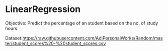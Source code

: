 # LinearRegression
Objective: Predict the percentage of an student based on the no. of study hours.

Dataset:https://raw.githubusercontent.com/AdiPersonalWorks/Random/master/student_scores%20-%20student_scores.csv
